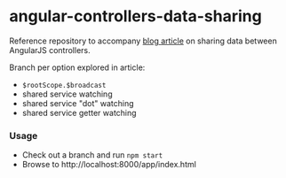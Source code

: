 angular-controllers-data-sharing
================================

Reference repository to accompany [blog article]() on sharing data between AngularJS controllers.

Branch per option explored in article:
- `$rootScope.$broadcast`
- shared service watching
- shared service "dot" watching
- shared service getter watching


### Usage

- Check out a branch and run `npm start`
- Browse to http://localhost:8000/app/index.html